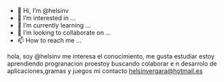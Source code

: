 - 👋 Hi, I’m @helsinv
- 👀 I’m interested in ...
- 🌱 I’m currently learning ...
- 💞️ I’m looking to collaborate on ...
- 📫 How to reach me ...

<!---
helsinv/helsinv is a ✨ special ✨ repository because its `README.md` (this file) appears on your GitHub profile.
You can click the Preview link to take a look at your changes.
--->
hola, soy @helsinv
me interesa el conocimiento, me gusta estudiar
estoy aprendiendo  progranacion 
proestoy buscando colaborar e n desarrolo de aplicaciones,gramas y juegos
mi contacto helsinvergara@hotmail.es
